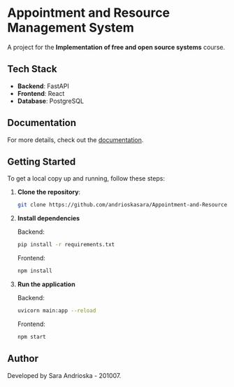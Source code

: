 # Appointment and Resource Management System
A project for the **Implementation of free and open source systems** course.

## Tech Stack
- **Backend**: FastAPI
- **Frontend**: React
- **Database**: PostgreSQL

## Documentation
For more details, check out the [documentation](docs/201007-Appointment-and-Resource-Management-System.pdf).

## Getting Started
To get a local copy up and running, follow these steps:

1. **Clone the repository**:
   ```bash
   git clone https://github.com/andrioskasara/Appointment-and-Resource-Management-System.git
   ```
   
2. **Install dependencies**
   
   Backend:
   ```bash
   pip install -r requirements.txt
   ```
   
   Frontend:
   ```bash
   npm install
   ```
   
3. **Run the application**
   
   Backend:
   ```bash
   uvicorn main:app --reload
   ```
   
   Frontend:
   ```bash
   npm start
   ```
   
## Author
Developed by Sara Andrioska - 201007.
